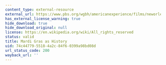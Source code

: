 ```yaml
---
content_type: external-resource
external_url: https://www.pbs.org/wgbh/americanexperience/films/neworleans/
has_external_license_warning: true
hide_download: true
hide_download_original: null
license: https://en.wikipedia.org/wiki/All_rights_reserved
status: valid
title: Mardi Gras as History
uid: 74c44779-5518-4a2c-84f6-0399a98bd08d
url_status_code: 200
wayback_url: ''
---
```

